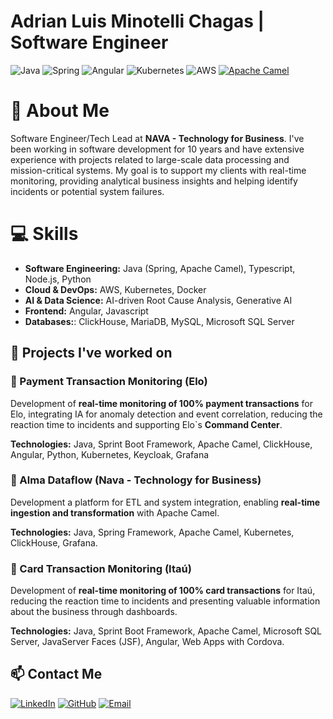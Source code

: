 # Adrian Luis Minotelli Chagas | Software Engineer

![Java](https://img.shields.io/badge/☕%20Java-007396?style=for-the-badge&logo=java&logoColor=white)
![Spring](https://img.shields.io/badge/Spring-6DB33F?style=for-the-badge&logo=spring&logoColor=white)
![Angular](https://img.shields.io/badge/Angular-DD0031?style=for-the-badge&logo=angular&logoColor=white)
![Kubernetes](https://img.shields.io/badge/Kubernetes-326CE5?style=for-the-badge&logo=kubernetes&logoColor=white)
![AWS](https://img.shields.io/badge/AWS-232F3E?style=for-the-badge&logo=amazon-aws&logoColor=white)
[![Apache Camel](https://img.shields.io/badge/🐪%20Apache%20Camel-F07700?style=for-the-badge&logoColor=white)](https://camel.apache.org/)

# 👋 About Me
Software Engineer/Tech Lead at **NAVA - Technology for Business**.
I've been working in software development for 10 years and have extensive experience with projects related to large-scale data processing and mission-critical systems. 
My goal is to support my clients with real-time monitoring, providing analytical business insights and helping identify incidents or potential system failures.

# 💻 Skills

- **Software Engineering:** Java (Spring, Apache Camel), Typescript, Node.js, Python
- **Cloud & DevOps:** AWS, Kubernetes, Docker
- **AI & Data Science:** AI-driven Root Cause Analysis, Generative AI
- **Frontend:** Angular, Javascript
- **Databases:**: ClickHouse, MariaDB, MySQL, Microsoft SQL Server

## 📌 Projects I've worked on

### 🔹 Payment Transaction Monitoring (Elo)
Development of **real-time monitoring of 100% payment transactions** for Elo, integrating IA for anomaly detection and event correlation, reducing the reaction time to incidents and supporting Elo`s **Command Center**.

**Technologies:** Java, Sprint Boot Framework, Apache Camel, ClickHouse, Angular, Python, Kubernetes, Keycloak, Grafana

### 🔹 Alma Dataflow (Nava - Technology for Business)
Development a platform for ETL and system integration, enabling **real-time ingestion and transformation** with Apache Camel.

**Technologies:** Java, Spring Framework, Apache Camel, Kubernetes, ClickHouse, Grafana.

### 🔹 Card Transaction Monitoring (Itaú)
Development of **real-time monitoring of 100% card transactions** for Itaú, reducing the reaction time to incidents and presenting valuable information about the business through dashboards.

**Technologies:** Java, Sprint Boot Framework, Apache Camel, Microsoft SQL Server, JavaServer Faces (JSF), Angular, Web Apps with Cordova.

## 📫 Contact Me
[![LinkedIn](https://img.shields.io/badge/LinkedIn-0A66C2?style=for-the-badge&logo=linkedin&logoColor=white)](https://linkedin.com/in/adrian-luis-minotelli-chagas)
[![GitHub](https://img.shields.io/badge/GitHub-181717?style=for-the-badge&logo=github&logoColor=white)](https://github.com/Adrian-Luis-Minotelli-Chagas)
[![Email](https://img.shields.io/badge/Email-adrian.minotelli.ch@gmail.com-red?style=for-the-badge)](mailto:adrian.minotelli.ch@gmail.com)

<!--
**Adrian-Luis-Minotelli-Chagas/Adrian-Luis-Minotelli-Chagas** is a ✨ _special_ ✨ repository because its `README.md` (this file) appears on your GitHub profile.

Here are some ideas to get you started:

- 🔭 I’m currently working on ...
- 🌱 I’m currently learning ...
- 👯 I’m looking to collaborate on ...
- 🤔 I’m looking for help with ...
- 💬 Ask me about ...
- 📫 How to reach me: ...
- 😄 Pronouns: ...
- ⚡ Fun fact: ...
-->
